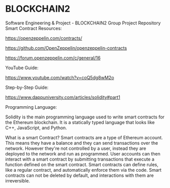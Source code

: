 # BLOCKCHAIN2
Software Engineering &amp; Project - BLOCKCHAIN2 Group Project Repository
Smart Contract Resources:

https://openzeppelin.com/contracts/

https://github.com/OpenZeppelin/openzeppelin-contracts 

https://forum.openzeppelin.com/c/general/16 

 YouTube Guide:

https://www.youtube.com/watch?v=coQ5dg8wM2o 

Step-by-Step Guide:

https://www.dappuniversity.com/articles/solidity#part1


Programming Language:

Solidity is the main programming language used to write smart contracts for the Ethereum blockchain. It is a statically typed language that looks like C++, JavaScript, and Python.

What is a smart Contract?
Smart contracts are a type of Ethereum account. This means they have a balance and they can send transactions over the network. However they're not controlled by a user, instead they are deployed to the network and run as programmed. User accounts can then interact with a smart contract by submitting transactions that execute a function defined on the smart contract. Smart contracts can define rules, like a regular contract, and automatically enforce them via the code. Smart contracts can not be deleted by default, and interactions with them are irreversible.
